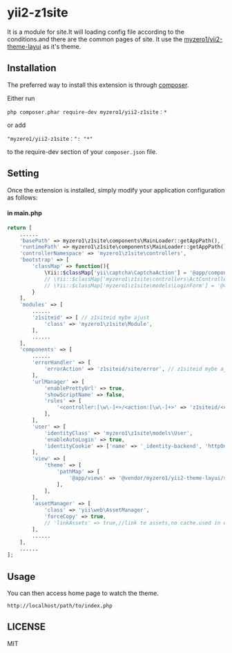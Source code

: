 yii2-z1site
========================
It is a module for site.It will loading config file according to the conditions.and there are the common pages of site.
It use the [myzero1/yii2-theme-layui](https://github.com/myzero1/yii2-theme-layui) as it's theme.


Installation
------------

The preferred way to install this extension is through [composer](http://getcomposer.org/download/).

Either run

```
php composer.phar require-dev myzero1/yii2-z1site：*
```

or add

```
"myzero1/yii2-z1site：": "*"
```

to the require-dev section of your `composer.json` file.


Setting
-----

Once the extension is installed, simply modify your application configuration as follows:

#### in main.php ####

```php
return [
    ......
    'basePath' => myzero1\z1site\components\MainLoader::getAppPath(),
    'runtimePath' => myzero1\z1site\components\MainLoader::getAppPath() . '/runtime', //basePath,runtimePath,vendorPath,timeZone
    'controllerNamespace' => 'myzero1\z1site\controllers',
    'bootstrap' => [
        'classMap' => function(){
            \Yii::$classMap['yii\captcha\CaptchaAction'] = '@app/components/libs/CaptchaAction.php';
            // \Yii::$classMap['myzero1\z1site\controllers\ActController'] = '@vendor/myzero1/yii2-z1site/src/controllers/act/ActController.php';
            // \Yii::$classMap['myzero1\z1site\models\LoginForm'] = '@vendor/myzero1/yii2-z1site/src/models/rewrite/LoginForm.php';
        }
    ],
    'modules' => [
        ......
        'z1siteid' => [ // z1siteid mybe ajust
            'class' => 'myzero1\z1site\Module',
        ],
        ......
    ],
    'components' => [
        ......
        'errorHandler' => [
            'errorAction' => 'z1siteid/site/error', // z1siteid mybe ajust
        ],
        'urlManager' => [
            'enablePrettyUrl' => true,
            'showScriptName' => false,
            'rules' => [
                '<controller:[\w\-]+>/<action:[\w\-]+>' => 'z1siteid/<controller>/<action>' // z1siteid mybe ajust
            ],
        ],
        'user' => [
            'identityClass' => 'myzero1\z1site\models\User',
            'enableAutoLogin' => true,
            'identityCookie' => ['name' => '_identity-backend', 'httpOnly' => true],
        ],
        'view' => [
            'theme' => [
                'pathMap' => [
                    '@app/views' => '@vendor/myzero1/yii2-theme-layui/src/views', // using the layui theme
                ],
            ],
        ],
        'assetManager' => [
            'class' => 'yii\web\AssetManager',
            'forceCopy' => true,
            // 'linkAssets' => true,//link to assets,no cache.used in develop.
        ],
        ......
    ],
    ......
];
```


Usage
-----

You can then access home page to watch the theme.

```
http://localhost/path/to/index.php
```

LICENSE
-----
MIT